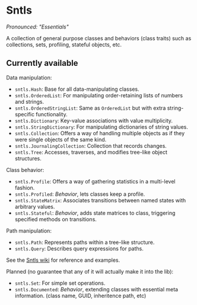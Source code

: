 Sntls
=====

*Pronounced: "Essentials"*

A collection of general purpose classes and behaviors (class traits) such as collections, sets, profiling, stateful objects, etc.

Currently available
-------------------

Data manipulation:

- `sntls.Hash`: Base for all data-manipulating classes.
- `sntls.OrderedList`: For manipulating order-retaining lists of numbers and strings.
- `sntls.OrderedStringList`: Same as `OrderedList` but with extra string-specific functionality.
- `sntls.Dictionary`: Key-value associations with value multiplicity.
- `sntls.StringDictionary`: For manipulating dictionaries of string values.
- `sntls.Collection`: Offers a way of handling multiple objects as if they were single objects of the same kind.
- `sntls.JournalingCollection`: Collection that records changes.
- `sntls.Tree`: Accesses, traverses, and modifies tree-like object structures.

Class behavior:

- `sntls.Profile`: Offers a way of gathering statistics in a multi-level fashion.
- `sntls.Profiled`: *Behavior*, lets classes keep a profile.
- `sntls.StateMatrix`: Associates transitions between named states with arbitrary values.
- `sntls.Stateful`: *Behavior*, adds state matrices to class, triggering specified methods on transitions.

Path manipulation:

- `sntls.Path`: Represents paths within a tree-like structure.
- `sntls.Query`: Describes query expressions for paths.

See the [Sntls wiki](https://github.com/danstocker/sntls/wiki) for reference and examples.

Planned (no guarantee that any of it will actually make it into the lib):

- `sntls.Set`: For simple set operations.
- `sntls.Documented`: *Behavior*, extending classes with essential meta information. (class name, GUID, inheritence path, etc)
